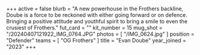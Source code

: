 +++
active = false
blurb = "A new powerhouse in the Frothers backline, Doube is a force to be reckoned with either going forward or on defence. Bringing a positive attitude and youthful spirit to bring a smile to even the crusiest of Frothers."
fut_card = ""
kit_number = 15
mug_shot = "/20240407121922_IMG_0764.JPG"
photos = [ "/IMG_0624.jpg" ]
position = "Defender"
teams = [ "OG Frothers" ]
title = "Evan Doube"
year_joined = "2023"
+++

